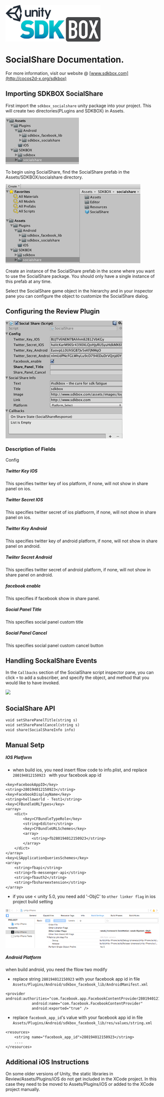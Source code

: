 ![](SDKBOX_logo.png)


<h1>SocialShare Documentation.</h1>

For more information, visit our website @ [www.sdkbox.com](http://cocos2d-x.org/sdkbox)

<h2>Importing SDKBOX SocialShare</h2>

First import the ```sdkbox_socialshare``` unity package into your project. This will create two directories(PLugins and SDKBOX) in Assets.

![](socialshare_folder.jpg)

To begin using SocialShare, find the SocialShare prefab in the Assets/SDKBOX/socialshare directory. 

![](socialshare_folder_prelab.png)

Create an instance of the SocialShare prefab in the scene where you want to use the SocialShare package. You should only have a single instance of this prefab at any time.

Select the SocialShare game object in the hierarchy and in your inspector pane you can configure the object to customize the SocialShare dialog.

<h2>Configuring the Review Plugin</h2>

![](socialshare_config.png)

<h3>Description of Fields</h3>

Config

<h5>Twitter Key IOS</h5>
This specifies twitter key of ios platform, if none, will not show in share panel on ios.

<h5>Twitter Secret IOS</h5>

This specifies twitter secret of ios platfoorm, if none, will not show in share panel on ios.

<h5>Twitter Key Android</h5>

This specifies twitter key of android platform, if none, will not show in share panel on android.

<h5>Twiiter Secret Android</h5>

This specifies twitter secret of android platform, if none, will not show in share panel on android.

<h5>facebook enable</h5>

This specifies if facebook show in share panel.

<h5>Social Panel Title</h5>

This specifies social panel custom title

<h5>Social Panel Cancel</h5>

This specifies social panel custom cancel button

<h2>Handling SockalShare Events</h2>

In the ```Callbacks``` section of the SocialShare script inspector pane, you can click ```+``` to add a subscriber, and specify the object, and method that you would like to have invoked.

![](callbacks.png)

<h2>SocialShare API</h2>

```
void setSharePanelTitle(string s)
void setSharePanelCancel(string s)
void share(SocialShareInfo info)

```

<h2>Manual Setp</h2>

<h5>IOS Platform</h5>

- when build ios, you need insert fllow code to info.plist, and replace `280194012150923 ` with your facebook app id


```
<key>FacebookAppID</key>
<string>280194012150923</string>
<key>FacebookDisplayName</key>
<string>helloworld - Test1</string>
<key>CFBundleURLTypes</key>
<array>
    <dict>
        <key>CFBundleTypeRole</key>
        <string>Editor</string>
        <key>CFBundleURLSchemes</key>
        <array>
            <string>fb280194012150923</string>
        </array>
    </dict>
</array>
<key>LSApplicationQueriesSchemes</key>
<array>
    <string>fbapi</string>
    <string>fb-messenger-api</string>
    <string>fbauth2</string>
    <string>fbshareextension</string>
</array>
```

- if you use < unity 5.0, you need add '-ObjC' to `other linker flag` in ios project build setting

![](socialshare_ios_project_setting.png)

<h5>Android Platform</h5>

when build android, you need the fllow two modify

- replace string `280194012150923` with your facebook app id in file `Assets/Plugins/Android/sdkbox_facebook_lib/AndroidManifest.xml`

```
<provider android:authorities="com.facebook.app.FacebookContentProvider280194012150923"
            android:name="com.facebook.FacebookContentProvider"
            android:exported="true" />
```

- replace `facebook_app_id`'s value with your facebook app id in file `Assets/Plugins/Android/sdkbox_facebook_lib/res/values/string.xml`

```
<resources>
    <string name="facebook_app_id">280194012150923</string>
    ....
</resources>
```

<h2>Additional iOS Instructions</h2>
On some older versions of Unity, the static libraries in Review/Assets/Plugins/iOS do not get included in the XCode project. In this case they need to be moved to Assets/Plugins/iOS or added to the XCode project manually.
